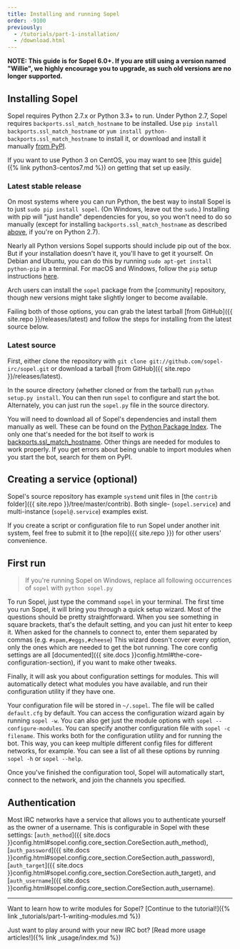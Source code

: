 ```yaml
---
title: Installing and running Sopel
order: -9100
previously:
  - /tutorials/part-1-installation/
  - /download.html
---
```


**NOTE: This guide is for Sopel 6.0+. If you are still using a version named
"Willie", we highly encourage you to upgrade, as such old versions are no
longer supported.**

## Installing Sopel

Sopel requires Python 2.7.x or Python 3.3+ to run. Under Python 2.7, Sopel
requires `backports.ssl_match_hostname` to be installed. Use `pip install
backports.ssl_match_hostname` or `yum install
python-backports.ssl_match_hostname` to install it, or download and install it
manually [from PyPI](https://pypi.org/project/backports.ssl_match_hostname).

If you want to use Python 3 on CentOS, you may want to see [this guide]({% link
python3-centos7.md %}) on getting that set up easily.

### Latest stable release

On most systems where you can run Python, the best way to install Sopel is to
just `sudo pip install sopel`. (On Windows, leave out the `sudo`.) Installing
with pip will "just handle" dependencies for you, so you won't need to do so
manually (except for installing `backports.ssl_match_hostname` as described
[above](#installing-sopel), if you're on Python 2.7).

Nearly all Python versions Sopel supports should include pip out of the box. But
if your installation doesn't have it, you'll have to get it yourself. On Debian
and Ubuntu, you can do this by running `sudo apt-get install python-pip` in a
terminal. For macOS and Windows, follow the `pip` setup instructions
[here](https://pip.readthedocs.org/en/latest/installing/).

Arch users can install the `sopel` package from the [community] repository,
though new versions might take slightly longer to become available.

Failing both of those options, you can grab the latest tarball [from GitHub]({{
site.repo }}/releases/latest) and follow the steps for installing from the
latest source below.

### Latest source

First, either clone the repository with `git clone
git://github.com/sopel-irc/sopel.git` or download a tarball [from GitHub]({{
site.repo }}/releases/latest).

In the source directory (whether cloned or from the tarball) run `python
setup.py install`. You can then run `sopel` to configure and start the bot.
Alternately, you can just run the `sopel.py` file in the source directory.

You will need to download all of Sopel's dependencies and install them manually
as well. These can be found on the [Python Package Index](https://pypi.org/).
The only one that's needed for the bot itself to work is
[backports.ssl\_match\_hostname](https://pypi.org/project/backports.ssl_match_hostname/).
Other things are needed for modules to work properly. If you get errors about
being unable to import modules when you start the bot, search for them on PyPI.

## Creating a service (optional)

Sopel's source repository has example `systemd` unit files in [the `contrib`
folder]({{ site.repo }}/tree/master/contrib). Both single- (`sopel.service`)
and multi-instance (`sopel@.service`) examples exist.

If you create a script or configuration file to run Sopel under another init
system, feel free to submit it to [the repo]({{ site.repo }}) for other users'
convenience.

## First run

> If you're running Sopel on Windows, replace all following occurrences of `sopel` with `python sopel.py`

To run Sopel, just type the command `sopel` in your terminal. The first time
you run Sopel, it will bring you through a quick setup wizard. Most of the
questions should be pretty straightforward. When you see something in square
brackets, that's the default setting, and you can just hit enter to keep it.
When asked for the channels to connect to, enter them separated by commas
(e.g. `#spam,#eggs,#cheese`) This wizard doesn't cover every option, only the
ones which are needed to get the bot running. The core config settings are all
[documented]({{ site.docs }}config.html#the-core-configuration-section),
if you want to make other tweaks.

Finally, it will ask you about configuration settings for modules. This will
automatically detect what modules you have available, and run their
configuration utility if they have one.

Your configuration file will be stored in `~/.sopel`. The file will be called
`default.cfg` by default. You can access the configuration wizard again by
running `sopel -w`. You can also get just the module options with
`sopel --configure-modules`. You can specify another configuration file with
`sopel -c filename`. This works both for the configuration utility and for
running the bot. This way, you can keep multiple different config files for
different networks, for example. You can see a list of all these options by
running `sopel -h` or `sopel --help`.

Once you've finished the configuration tool, Sopel will automatically start,
connect to the network, and join the channels you specified.

## Authentication

Most IRC networks have a service that allows you to authenticate yourself as
the owner of a username. This is configurable in Sopel with these settings:
[`auth_method`]({{ site.docs }}config.html#sopel.config.core_section.CoreSection.auth_method),
[`auth_password`]({{ site.docs }}config.html#sopel.config.core_section.CoreSection.auth_password),
[`auth_target`]({{ site.docs }}config.html#sopel.config.core_section.CoreSection.auth_target),
and [`auth_username`]({{ site.docs }}config.html#sopel.config.core_section.CoreSection.auth_username).

----

Want to learn how to write modules for Sopel? [Continue to the tutorial!]({% link _tutorials/part-1-writing-modules.md %})

Just want to play around with your new IRC bot? [Read more usage articles!]({% link _usage/index.md %})
